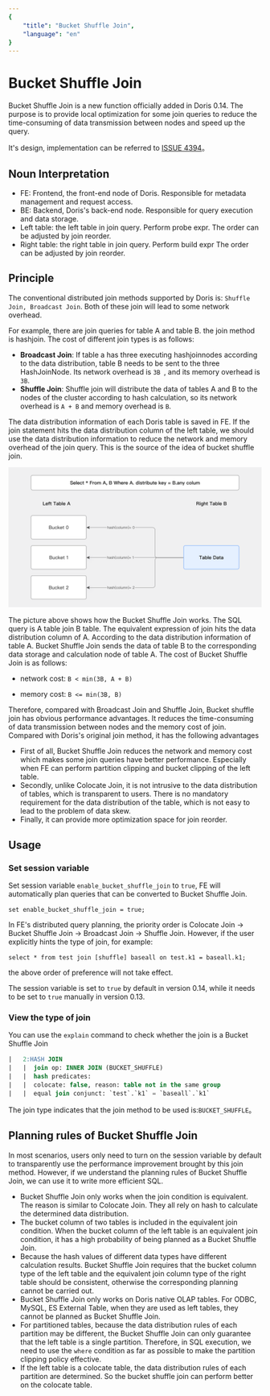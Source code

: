 ```yaml
---
{
    "title": "Bucket Shuffle Join",
    "language": "en"
}
---
```


# Bucket Shuffle Join

Bucket Shuffle Join is a new function officially added in Doris 0.14. The purpose is to provide local optimization for some join queries to reduce the time-consuming of data transmission between nodes and speed up the query.

It's design, implementation can be referred to [ISSUE 4394](https://github.com/apache/doris/issues/4394)。

## Noun Interpretation

* FE: Frontend, the front-end node of Doris. Responsible for metadata management and request access.
* BE: Backend, Doris's back-end node. Responsible for query execution and data storage.
* Left table: the left table in join query. Perform probe expr. The order can be adjusted by join reorder.
* Right table: the right table in join query. Perform build expr The order can be adjusted by join reorder.

## Principle
The conventional distributed join methods supported by Doris is: `Shuffle Join, Broadcast Join`. Both of these join will lead to some network overhead.

For example, there are join queries for table A and table B. the join method is hashjoin. The cost of different join types is as follows:
* **Broadcast Join**: If table a has three executing hashjoinnodes according to the data distribution, table B needs to be sent to the three HashJoinNode. Its network overhead is `3B `, and its memory overhead is `3B`. 
* **Shuffle Join**: Shuffle join will distribute the data of tables A and B to the nodes of the cluster according to hash calculation, so its network overhead is `A + B` and memory overhead is `B`.

The data distribution information of each Doris table is saved in FE. If the join statement hits the data distribution column of the left table, we should use the data distribution information to reduce the network and memory overhead of the join query. This is the source of the idea of bucket shuffle join.

![Shuffle Join.png](/images/bucket_shuffle_join.png)

The picture above shows how the Bucket Shuffle Join works. The SQL query is A table join B table. The equivalent expression of join hits the data distribution column of A. According to the data distribution information of table A. Bucket Shuffle Join sends the data of table B to the corresponding data storage and calculation node of table A. The cost of Bucket Shuffle Join is as follows:

* network cost: ``` B < min(3B, A + B) ```

* memory cost: ``` B <= min(3B, B) ```

Therefore, compared with Broadcast Join and Shuffle Join, Bucket shuffle join has obvious performance advantages. It reduces the time-consuming of data transmission between nodes and the memory cost of join. Compared with Doris's original join method, it has the following advantages

* First of all, Bucket Shuffle Join reduces the network and memory cost which makes some join queries have better performance. Especially when FE can perform partition clipping and bucket clipping of the left table.
* Secondly, unlike Colocate Join, it is not intrusive to the data distribution of tables, which is transparent to users. There is no mandatory requirement for the data distribution of the table, which is not easy to lead to the problem of data skew.
* Finally, it can provide more optimization space for join reorder.

## Usage

### Set session variable

Set session variable `enable_bucket_shuffle_join` to `true`, FE will automatically plan queries that can be converted to Bucket Shuffle Join.

```
set enable_bucket_shuffle_join = true;
```

In FE's distributed query planning, the priority order is Colocate Join -> Bucket Shuffle Join -> Broadcast Join -> Shuffle Join. However, if the user explicitly hints the type of join, for example: 

```
select * from test join [shuffle] baseall on test.k1 = baseall.k1;
```
the above order of preference will not take effect.

The session variable is set to `true` by default in version 0.14, while it needs to be set to `true` manually in version 0.13.

### View the type of join

You can use the `explain` command to check whether the join is a Bucket Shuffle Join

```sql
|   2:HASH JOIN                                                                                                                                                                                                                                                                                                                                                                                                                                                                                                                                                                                                                                                                                                                                                                                                                                      |
|   |  join op: INNER JOIN (BUCKET_SHUFFLE)                                                                                                                                                                                                                                                                                                                                                                                                                                                                                                                                                                                                                                                                                                                                                                                                          |
|   |  hash predicates:                                                                                                                                                                                                                                                                                                                                                                                                                                                                                                                                                                                                                                                                                                                                                                                                                              |
|   |  colocate: false, reason: table not in the same group                                                                                                                                                                                                                                                                                                                                                                                                                                                                                                                                                                                                                                                                                                                                                                                          |
|   |  equal join conjunct: `test`.`k1` = `baseall`.`k1`                                         
```

The join type indicates that the join method to be used is:`BUCKET_SHUFFLE`。

## Planning rules of Bucket Shuffle Join

In most scenarios, users only need to turn on the session variable by default to transparently use the performance improvement brought by this join method. However, if we understand the planning rules of Bucket Shuffle Join, we can use it to write more efficient SQL.

* Bucket Shuffle Join only works when the join condition is equivalent. The reason is similar to Colocate Join. They all rely on hash to calculate the determined data distribution.
* The bucket column of two tables is included in the equivalent join condition. When the bucket column of the left table is an equivalent join condition, it has a high probability of being planned as a Bucket Shuffle Join.
* Because the hash values of different data types have different calculation results. Bucket Shuffle Join requires that the bucket column type of the left table and the equivalent join column type of the right table should be consistent, otherwise the corresponding planning cannot be carried out.
* Bucket Shuffle Join only works on Doris native OLAP tables. For ODBC, MySQL, ES External Table, when they are used as left tables, they cannot be planned as Bucket Shuffle Join.
* For partitioned tables, because the data distribution rules of each partition may be different, the Bucket Shuffle Join can only guarantee that the left table is a single partition. Therefore, in SQL execution, we need to use the `where` condition as far as possible to make the partition clipping policy effective.
* If the left table is a colocate table, the data distribution rules of each partition are determined. So the bucket shuffle join can perform better on the colocate table.
